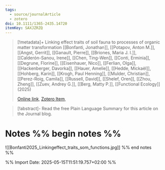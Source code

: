 ```yaml
---
tags:
  - source/journalArticle
  - zotero
doi: 10.1111/1365-2435.14720
itemKey: SAXJZRZQ
---
```

>[!metadata]+
> Linking effect traits of soil fauna to processes of organic matter transformation
> [[Bonfanti, Jonathan]], [[Potapov, Anton M.]], [[Angst, Gerrit]], [[Ganault, Pierre]], [[Briones, Maria J. I.]], [[Calderón-Sanou, Irene]], [[Chen, Ting-Wen]], [[Conti, Erminia]], [[Degrune, Florine]], [[Eisenhauer, Nico]], [[Ferlian, Olga]], [[Hackenberger, Davorka]], [[Hauer, Amelie]], [[Hedde, Mickaël]], [[Hohberg, Karin]], [[Krogh, Paul Henning]], [[Mulder, Christian]], [[Perez-Roig, Camila]], [[Russell, David]], [[Shelef, Oren]], [[Zhou, Zheng]], [[Zuev, Andrey G.]], [[Berg, Matty P.]], 
> [[Functional Ecology]] (2025)
> 
> [Online link](https://besjournals.onlinelibrary.wiley.com/doi/10.1111/1365-2435.14720), [Zotero Item](zotero://select/library/items/SAXJZRZQ), 

>[!abstract]-
>Read the free Plain Language Summary for this article on the Journal blog.

# Notes %% begin notes %%
![[Bonfanti2025_Linkingeffect_traits_som_functions.jpg]]
%% end notes %%




%% Import Date: 2025-05-15T11:51:19.757+02:00 %%
